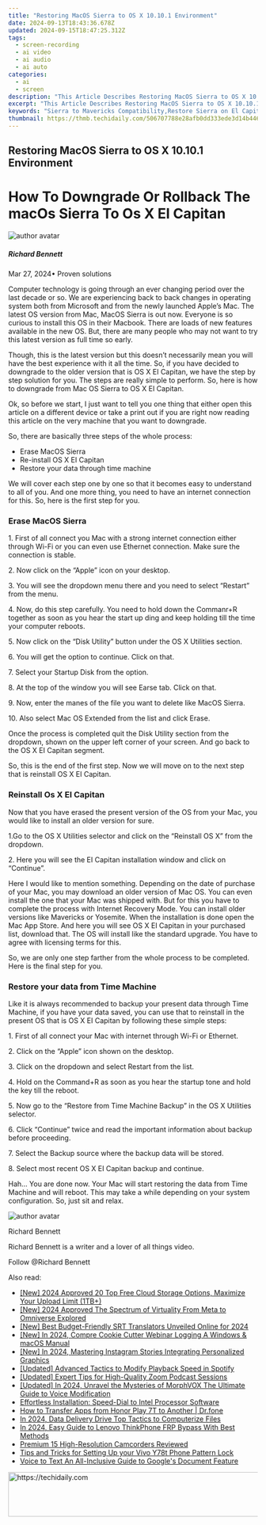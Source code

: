 ```yaml
---
title: "Restoring MacOS Sierra to OS X 10.10.1 Environment"
date: 2024-09-13T18:43:36.678Z
updated: 2024-09-15T18:47:25.312Z
tags: 
  - screen-recording
  - ai video
  - ai audio
  - ai auto
categories: 
  - ai
  - screen
description: "This Article Describes Restoring MacOS Sierra to OS X 10.10.1 Environment"
excerpt: "This Article Describes Restoring MacOS Sierra to OS X 10.10.1 Environment"
keywords: "Sierra to Mavericks Compatibility,Restore Sierra on El Capitan,Migrate Sierra to Yosemite,Upgrade Sierra to XIP,OSX Sierra Environment Repair,Transitioning Sierra to Tiger,Reviving Sierra for 10.10"
thumbnail: https://thmb.techidaily.com/506707788e28afb0dd333ede3d14b446e4802e54b3be096a7cd03abb7e8cbcbb.jpg
---
```


## Restoring MacOS Sierra to OS X 10.10.1 Environment

# How To Downgrade Or Rollback The macOs Sierra To Os X El Capitan

![author avatar](https://images.wondershare.com/filmora/article-images/richard-bennett.jpg)

##### Richard Bennett

 Mar 27, 2024• Proven solutions

Computer technology is going through an ever changing period over the last decade or so. We are experiencing back to back changes in operating system both from Microsoft and from the newly launched Apple’s Mac. The latest OS version from Mac, MacOS Sierra is out now. Everyone is so curious to install this OS in their Macbook. There are loads of new features available in the new OS. But, there are many people who may not want to try this latest version as full time so early.

Though, this is the latest version but this doesn’t necessarily mean you will have the best experience with it all the time. So, if you have decided to downgrade to the older version that is OS X EI Capitan, we have the step by step solution for you. The steps are really simple to perform. So, here is how to downgrade from Mac OS Sierra to OS X EI Capitan.

Ok, so before we start, I just want to tell you one thing that either open this article on a different device or take a print out if you are right now reading this article on the very machine that you want to downgrade.

So, there are basically three steps of the whole process:

* Erase MacOS Sierra
* Re-install OS X EI Capitan
* Restore your data through time machine

We will cover each step one by one so that it becomes easy to understand to all of you. And one more thing, you need to have an internet connection for this. So, here is the first step for you.

### Erase MacOS Sierra

1\. First of all connect you Mac with a strong internet connection either through Wi-Fi or you can even use Ethernet connection. Make sure the connection is stable.

2\. Now click on the “Apple” icon on your desktop.

3\. You will see the dropdown menu there and you need to select “Restart” from the menu.

4\. Now, do this step carefully. You need to hold down the Commanr+R together as soon as you hear the start up ding and keep holding till the time your computer reboots.

5\. Now click on the “Disk Utility” button under the OS X Utilities section.

6\. You will get the option to continue. Click on that.

7\. Select your Startup Disk from the option.

8\. At the top of the window you will see Earse tab. Click on that.

9\. Now, enter the manes of the file you want to delete like MacOS Sierra.

10\. Also select Mac OS Extended from the list and click Erase.

Once the process is completed quit the Disk Utility section from the dropdown, shown on the upper left corner of your screen. And go back to the OS X EI Capitan segment.

So, this is the end of the first step. Now we will move on to the next step that is reinstall OS X EI Capitan.

### Reinstall Os X EI Capitan

Now that you have erased the present version of the OS from your Mac, you would like to install an older version for sure.

1.Go to the OS X Utilities selector and click on the “Reinstall OS X” from the dropdown.

2\. Here you will see the EI Capitan installation window and click on “Continue”.

Here I would like to mention something. Depending on the date of purchase of your Mac, you may download an older version of Mac OS. You can even install the one that your Mac was shipped with. But for this you have to complete the process with Internet Recovery Mode. You can install older versions like Mavericks or Yosemite. When the installation is done open the Mac App Store. And here you will see OS X EI Capitan in your purchased list, download that. The OS will install like the standard upgrade. You have to agree with licensing terms for this.

So, we are only one step farther from the whole process to be completed. Here is the final step for you.

### Restore your data from Time Machine

Like it is always recommended to backup your present data through Time Machine, if you have your data saved, you can use that to reinstall in the present OS that is OS X EI Capitan by following these simple steps:

1\. First of all connect your Mac with internet through Wi-Fi or Ethernet.

2\. Click on the “Apple” icon shown on the desktop.

3\. Click on the dropdown and select Restart from the list.

4\. Hold on the Command+R as soon as you hear the startup tone and hold the key till the reboot.

5\. Now go to the “Restore from Time Machine Backup” in the OS X Utilities selector.

6\. Click “Continue” twice and read the important information about backup before proceeding.

7\. Select the Backup source where the backup data will be stored.

8\. Select most recent OS X EI Capitan backup and continue.

Hah… You are done now. Your Mac will start restoring the data from Time Machine and will reboot. This may take a while depending on your system configuration. So, just sit and relax.

![author avatar](https://images.wondershare.com/filmora/article-images/richard-bennett.jpg)

Richard Bennett

Richard Bennett is a writer and a lover of all things video.

Follow @Richard Bennett


<ins class="adsbygoogle"
     style="display:block"
     data-ad-format="autorelaxed"
     data-ad-client="ca-pub-7571918770474297"
     data-ad-slot="1223367746"></ins>



<ins class="adsbygoogle"
     style="display:block"
     data-ad-client="ca-pub-7571918770474297"
     data-ad-slot="8358498916"
     data-ad-format="auto"
     data-full-width-responsive="true"></ins>


<span class="atpl-alsoreadstyle">Also read:</span>
<div><ul>
<li><a href="https://fox-friendly.techidaily.com/new-2024-approved-20-top-free-cloud-storage-options-maximize-your-upload-limit-1tbplus/"><u>[New] 2024 Approved 20 Top Free Cloud Storage Options, Maximize Your Upload Limit (1TB+)</u></a></li>
<li><a href="https://fox-friendly.techidaily.com/new-2024-approved-the-spectrum-of-virtuality-from-meta-to-omniverse-explored/"><u>[New] 2024 Approved The Spectrum of Virtuality From Meta to Omniverse Explored</u></a></li>
<li><a href="https://article-helps.techidaily.com/new-best-budget-friendly-srt-translators-unveiled-online-for-2024/"><u>[New] Best Budget-Friendly SRT Translators Unveiled Online for 2024</u></a></li>
<li><a href="https://video-screen-grab.techidaily.com/new-in-2024-compre-cookie-cutter-webinar-logging-a-windows-and-macos-manual/"><u>[New] In 2024, Compre Cookie Cutter Webinar Logging A Windows & macOS Manual</u></a></li>
<li><a href="https://instagram-clips.techidaily.com/new-in-2024-mastering-instagram-stories-integrating-personalized-graphics/"><u>[New] In 2024, Mastering Instagram Stories Integrating Personalized Graphics</u></a></li>
<li><a href="https://extra-information.techidaily.com/updated-advanced-tactics-to-modify-playback-speed-in-spotify/"><u>[Updated] Advanced Tactics to Modify Playback Speed in Spotify</u></a></li>
<li><a href="https://screen-video-capture.techidaily.com/updated-expert-tips-for-high-quality-zoom-podcast-sessions/"><u>[Updated] Expert Tips for High-Quality Zoom Podcast Sessions</u></a></li>
<li><a href="https://fox-friendly.techidaily.com/updated-in-2024-unravel-the-mysteries-of-morphvox-the-ultimate-guide-to-voice-modification/"><u>[Updated] In 2024, Unravel the Mysteries of MorphVOX The Ultimate Guide to Voice Modification</u></a></li>
<li><a href="https://win-amazing.techidaily.com/effortless-installation-speed-dial-to-intel-processor-software/"><u>Effortless Installation: Speed-Dial to Intel Processor Software</u></a></li>
<li><a href="https://blog-min.techidaily.com/how-to-transfer-apps-from-honor-play-7t-to-another-drfone-by-drfone-transfer-from-android-transfer-from-android/"><u>How to Transfer Apps from Honor Play 7T to Another | Dr.fone</u></a></li>
<li><a href="https://fox-friendly.techidaily.com/in-2024-data-delivery-drive-top-tactics-to-computerize-files/"><u>In 2024, Data Delivery Drive Top Tactics to Computerize Files</u></a></li>
<li><a href="https://android-frp.techidaily.com/in-2024-easy-guide-to-lenovo-thinkphone-frp-bypass-with-best-methods-by-drfone-android/"><u>In 2024, Easy Guide to Lenovo ThinkPhone FRP Bypass With Best Methods</u></a></li>
<li><a href="https://fox-friendly.techidaily.com/premium-15-high-resolution-camcorders-reviewed/"><u>Premium 15 High-Resolution Camcorders Reviewed</u></a></li>
<li><a href="https://android-unlock.techidaily.com/tips-and-tricks-for-setting-up-your-vivo-y78t-phone-pattern-lock-by-drfone-android/"><u>Tips and Tricks for Setting Up your Vivo Y78t Phone Pattern Lock</u></a></li>
<li><a href="https://fox-friendly.techidaily.com/voice-to-text-an-all-inclusive-guide-to-googles-document-feature/"><u>Voice to Text An All-Inclusive Guide to Google's Document Feature</u></a></li>
</ul></div>

<!-- affiliate ads begin -->
<a href="https://ephamedtechinc.pxf.io/c/5597632/2137223/26400" target="_top" id="2137223">
  <img src="//a.impactradius-go.com/display-ad/26400-2137223" border="0" alt="https://techidaily.com" width="728" height="90"/>
</a>
<img height="0" width="0" src="https://ephamedtechinc.pxf.io/i/5597632/2137223/26400" style="position:absolute;visibility:hidden;" border="0" />
<!-- affiliate ads end -->

